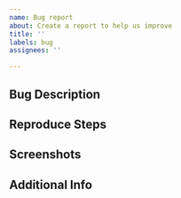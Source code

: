 ```yaml
---
name: Bug report
about: Create a report to help us improve
title: ''
labels: bug
assignees: ''

---
```


## Bug Description

## Reproduce Steps

## Screenshots

## Additional Info
